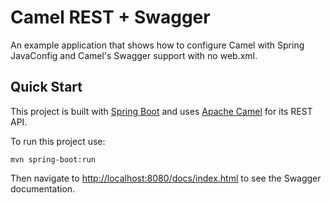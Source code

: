 # Camel REST + Swagger

An example application that shows how to configure Camel with Spring JavaConfig and Camel's Swagger 
support with no web.xml.

## Quick Start

This project is built with [Spring Boot](http://projects.spring.io/spring-boot/) and uses 
[Apache Camel](http://camel.apache.org) for its REST API. 

To run this project use:

    mvn spring-boot:run

Then navigate to [http://localhost:8080/docs/index.html](http://localhost:8080/docs/index.html) to 
see the Swagger documentation.
